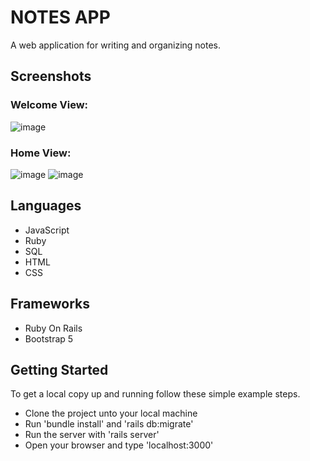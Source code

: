 # NOTES APP
A web application for writing and organizing notes.

## Screenshots
### Welcome View:
![image](https://user-images.githubusercontent.com/22582753/172479653-ae151c96-4274-4093-9427-104636dc1479.png)
### Home View:
![image](https://user-images.githubusercontent.com/22582753/172478740-2d7954aa-6557-4f42-b724-fcb7f60a32d2.png)
![image](https://user-images.githubusercontent.com/22582753/172479334-1eb28b58-0993-44a9-af72-7e3cab032eea.png)
## Languages
- JavaScript
- Ruby
- SQL
- HTML
- CSS

## Frameworks
- Ruby On Rails
- Bootstrap 5

## Getting Started
To get a local copy up and running follow these simple example steps.

- Clone the project unto your local machine
- Run 'bundle install' and 'rails db:migrate'
- Run the server with 'rails server'
- Open your browser and type 'localhost:3000'
